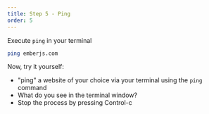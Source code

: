 ```yaml
---
title: Step 5 - Ping
order: 5
---
```


Execute `ping` in your terminal

```bash
ping emberjs.com
```

Now, try it yourself:

- "ping" a website of your choice via your terminal using the `ping` command
- What do you see in the terminal window?
- Stop the process by pressing Control-c
